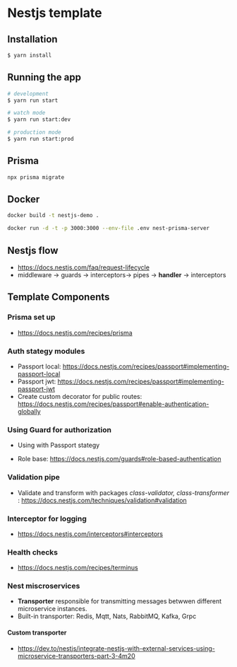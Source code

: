 # Nestjs template

## Installation

```bash
$ yarn install
```

## Running the app

```bash
# development
$ yarn run start

# watch mode
$ yarn run start:dev

# production mode
$ yarn run start:prod
```

## Prisma

```bash
npx prisma migrate
```

## Docker

```bash
docker build -t nestjs-demo .

docker run -d -t -p 3000:3000 --env-file .env nest-prisma-server
```

## Nestjs flow

- <https://docs.nestjs.com/faq/request-lifecycle>
- middleware -> guards -> interceptors-> pipes -> **handler** -> interceptors

## Template Components

### Prisma set up

- <https://docs.nestjs.com/recipes/prisma>

### Auth stategy modules

- Passport local: <https://docs.nestjs.com/recipes/passport#implementing-passport-local>
- Passport jwt: <https://docs.nestjs.com/recipes/passport#implementing-passport-jwt>
- Create custom decorator for public routes: <https://docs.nestjs.com/recipes/passport#enable-authentication-globally>

### Using Guard for authorization

- Using with Passport stategy

- Role base: <https://docs.nestjs.com/guards#role-based-authentication>

### Validation pipe

- Validate and transform with packages *class-validator, class-transformer*
: <https://docs.nestjs.com/techniques/validation#validation>

### Interceptor for logging

- <https://docs.nestjs.com/interceptors#interceptors>

### Health checks

- <https://docs.nestjs.com/recipes/terminus>

### Nest miscroservices

- **Transporter** responsible for transmitting messages betwwen different microservice instances.
- Built-in transporter: Redis, Mqtt, Nats, RabbitMQ, Kafka, Grpc

#### Custom transporter

- <https://dev.to/nestjs/integrate-nestjs-with-external-services-using-microservice-transporters-part-3-4m20>
